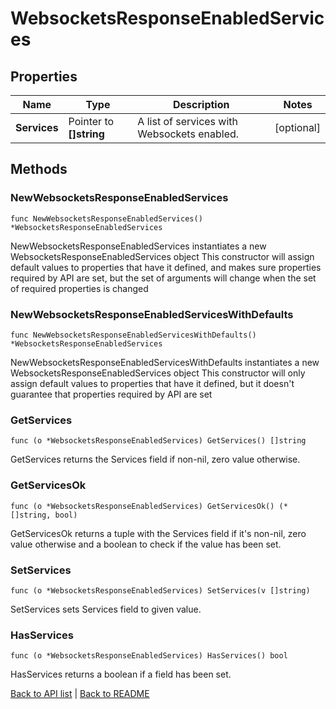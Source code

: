 # WebsocketsResponseEnabledServices

## Properties

Name | Type | Description | Notes
------------ | ------------- | ------------- | -------------
**Services** | Pointer to **[]string** | A list of services with Websockets enabled. | [optional] 

## Methods

### NewWebsocketsResponseEnabledServices

`func NewWebsocketsResponseEnabledServices() *WebsocketsResponseEnabledServices`

NewWebsocketsResponseEnabledServices instantiates a new WebsocketsResponseEnabledServices object
This constructor will assign default values to properties that have it defined,
and makes sure properties required by API are set, but the set of arguments
will change when the set of required properties is changed

### NewWebsocketsResponseEnabledServicesWithDefaults

`func NewWebsocketsResponseEnabledServicesWithDefaults() *WebsocketsResponseEnabledServices`

NewWebsocketsResponseEnabledServicesWithDefaults instantiates a new WebsocketsResponseEnabledServices object
This constructor will only assign default values to properties that have it defined,
but it doesn't guarantee that properties required by API are set

### GetServices

`func (o *WebsocketsResponseEnabledServices) GetServices() []string`

GetServices returns the Services field if non-nil, zero value otherwise.

### GetServicesOk

`func (o *WebsocketsResponseEnabledServices) GetServicesOk() (*[]string, bool)`

GetServicesOk returns a tuple with the Services field if it's non-nil, zero value otherwise
and a boolean to check if the value has been set.

### SetServices

`func (o *WebsocketsResponseEnabledServices) SetServices(v []string)`

SetServices sets Services field to given value.

### HasServices

`func (o *WebsocketsResponseEnabledServices) HasServices() bool`

HasServices returns a boolean if a field has been set.


[Back to API list](../README.md#documentation-for-api-endpoints) | [Back to README](../README.md)


